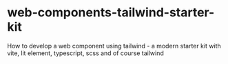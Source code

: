 # web-components-tailwind-starter-kit
How to develop a web component using tailwind - a modern starter kit with vite, lit element, typescript, scss and of course tailwind

